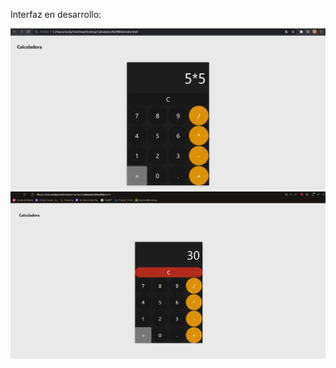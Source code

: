 Interfaz en desarrollo:

![Mi captura de pantalla](webcalc.JPG)
![Mi captura nueva interfaz](cambiointerfaz.png)

